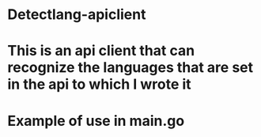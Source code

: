 # Detectlang-apiclient

# This is an api client that can recognize the languages that are set in the api to which I wrote it

# Example of use in main.go